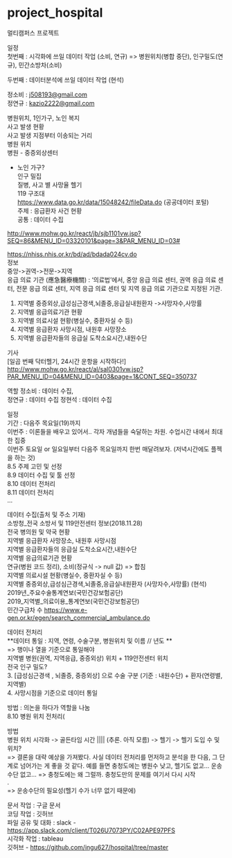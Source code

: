 # project_hospital
멀티캠퍼스 프로젝트  

일정  
첫번째 : 시각화에 쓰일 데이터 작업 (소비, 연규) => 병원위치(병합 중단), 인구밀도(연규), 민간소방차(소비)  
 
두번째 : 데이터분석에 쓰일 데이터 작업 (현석)  



 
정소비 : j508193@gmail.com  
정연규 : kazio2222@gmail.com   
 
병원위치, 1인가구, 노인 복지  
사고 발생 현황  
사고 발생 지점부터 이송되는 거리  
병원 위치  
병원 - 중증외상센터  
+ 노인 가구?  
인구 밀집  
질병, 사고 별 사망율 
헬기  
119 구조대  
https://www.data.go.kr/data/15048242/fileData.do (공공데이터 포털)  
주제 : 응급환자 사건 현황  
공통 : 데이터 수집  
 
http://www.mohw.go.kr/react/jb/sjb1101vw.jsp?SEQ=86&MENU_ID=03320101&page=3&PAR_MENU_ID=03#   
 
 
https://nhiss.nhis.or.kr/bd/ad/bdada024cv.do   
정보  
중앙->권역->전문->지역  
응급 의료 기관 (應急醫療機關) : ‘의료법’에서, 중앙 응급 의료 센터, 권역 응급 의료 센터, 전문 응급 의료 센터, 지역 응급 의료 센터 및 지역 응급 의료 기관으로 지정된 기관.  
 
1. 지역별 중증외상,급성심근경색,뇌졸중,응급실내원환자 ->사망자수,사망률  
2. 지역별 응급의료기관 현황  
3. 지역별 의료시설 현황(병실수, 중환자실 수 등)  
4. 지역별 응급환자 사망시점, 내원후 사망장소  
5. 지역별 응급환자들의 응급실 도착소요시간,내원수단  
  
  
 
기사   
[일곱 번째 닥터헬기, 24시간 운항을 시작하다!] http://www.mohw.go.kr/react/al/sal0301vw.jsp?PAR_MENU_ID=04&MENU_ID=0403&page=1&CONT_SEQ=350737   
 
 
 
역할
정소비 : 데이터 수집,  
정연규 : 데이터 수집 
정현석 : 데이터 수집  
 
 
 
일정  
기간 : 다음주 목요일(19)까지  
이번주 : 이론들을 배우고 있어서.. 각자 개념들을 숙달하는 차원. 수업시간 내에서 최대한 집중   
이번주 토요일 or 일요일부터 다음주 목요일까지 한번 매달려보자. (저녁시간에도 플젝을 하는 것)  
8.5 주제 고민 및 선정   
8.9 데이터 수집 및 툴 선정  
8.10 데이터 전처리  
8.11 데이터 전처리    
… 
 
 
데이터 수집(출처 및 주소 기재)  
소방청_전국 소방서 및 119안전센터 정보(2018.11.28)  
전국 병의원 및 약국 현황  
지역별 응급환자 사망장소, 내원후 사망시점  
지역별 응급환자들의 응급실 도착소요시간,내원수단  
지역별 응급의료기관 현황 	  
연규(병원 코드 정리), 소비(정규식 -> null 값) => 합침  
지역별 의료시설 현황(병실수, 중환자실 수 등)  
지역별 중증외상,급성심근경색,뇌졸중,응급실내원환자 (사망자수,사망률) (현석)  
2019년_주요수술통계연보(국민건강보험공단)  
2019_지역별_의료이용_통계연보(국민건강보험공단)  
민간구급차 수 https://www.e-gen.or.kr/egen/search_commercial_ambulance.do   
 
 
 
데이터 전처리   
**데이터 통일 : 지역, 연령, 수술구분, 병원위치 및 이름 // 년도 **    
=> 행이나 열을 기준으로 통일해야  
지역별 병원(권역, 지역응급, 중증외상) 위치 + 119안전센터 위치  
전국 인구 밀도?  
3.   [급성심근경색 , 뇌졸증, 중증외상] 으로 수술 구분 (기준 : 내원수단) + 환자(연령별, 지역별)  
4.  사망시점을 기준으로 데이터 통일  
 
방법 : 의논을 하다가 역할을 나눔  
8.10 병원 위치 전처리(
 
 
 
 
 
방법  
병원 위치 시각화 -> 골든타임 시간    |||| (추론. 아직 모름)  -> 헬기 -> 헬기 도입 수 및 위치?  
=> 결론을 대략 예상을 가져봤다. 사실 데이터 전처리를 먼저하고 분석을 한 다음, 그 단계로 넘어가는 게 좋을 것 같다. 예를 들면 충청도에는 병원수 낮고, 헬기도 없고… 운송수단 없고...  => 충청도에는 왜 그럴까. 충청도만의 문제를 여기서 다시 시작  
.  
=> 운송수단의 필요성(헬기 수가 너무 없기 때문에)  
   
 
문서 작업 : 구글 문서  
코딩 작업 : 깃허브  
파일 공유 및 대화 : slack - https://app.slack.com/client/T026U7073PY/C02APE97PFS  
시각화 작업 : tableau  
깃허브 - https://github.com/ingu627/hospital/tree/master  


